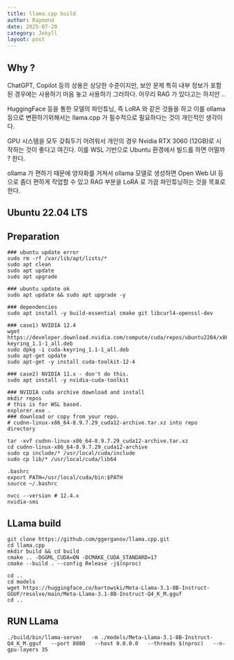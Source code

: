 ```yaml
---
title: llama.cpp build
author: Raymond
date: 2025-07-20
category: Jekyll
layout: post
---
```

## Why ?
ChatGPT, Copilot 등의 상용은 상당한 수준이지만, 보안 문제 특히 내부 정보가 포함된 경우에는 사용하기 마음 놓고 사용하기 그러하다.  아무리 RAG 가 있다고는 하지만 ..<br>

HuggingFace 등을 통한 모델의 파인튜닝, 즉 LoRA 와 같은 것들을 하고 이를 ollama 등으로 변환하기위해서는 llama.cpp 가 필수적으로 필요하다는 것이 개인적인 생각이다.<br>

GPU 시스템을 모두 갖춰두기 어려워서 개인의 경우 Nvidia RTX 3060 (12GB)로 시작하는 것이 좋다고 여긴다. 이를 WSL 기반으로 Ubuntu 환경에서 빌드를 하면 어떨까 ? 한다. <br>

ollama 가 편하기 때문에 양자화를 거쳐서 ollama 모델로 생성하면 Open Web UI 등으로 좀더 편하게 작업할 수 있고 RAG 부분을 LoRA 로 가끔 파인튜닝하는 것을 목표로 한다. <br>

## Ubuntu 22.04 LTS

## Preparation
```
### ubuntu update error
sudo rm -rf /var/lib/apt/lists/*
sudo apt clean
sudo apt update
sudo apt upgrade

### ubuntu update ok
sudo apt update && sudo apt upgrade -y

### dependencies
sudo apt install -y build-essential cmake git libcurl4-openssl-dev

### case1) NVIDIA 12.4
wget https://developer.download.nvidia.com/compute/cuda/repos/ubuntu2204/x86_64/cuda-keyring_1.1-1_all.deb
sudo dpkg -i cuda-keyring_1.1-1_all.deb
sudo apt-get update
sudo apt-get -y install cuda-toolkit-12-4
   
### case2) NVIDIA 11.x - don't do this.
sudo apt install -y nvidia-cuda-toolkit

### NVIDIA cuda archive download and install
mkdir repos
# this is for WSL based.
explorer.exe .
### download or copy from your repo.
# cudnn-linux-x86_64-8.9.7.29_cuda12-archive.tar.xz into repo directory

tar -xvf cudnn-linux-x86_64-8.9.7.29_cuda12-archive.tar.xz
cd cudnn-linux-x86_64-8.9.7.29_cuda12-archive
sudo cp include/* /usr/local/cuda/include
sudo cp lib/* /usr/local/cuda/lib64

.bashrc
export PATH=/usr/local/cuda/bin:$PATH
source ~/.bashrc

nvcc --version # 12.4.x
nvidia-smi

```


## LLama build
```
git clone https://github.com/ggerganov/llama.cpp.git
cd llama.cpp
mkdir build && cd build
cmake .. -DGGML_CUDA=ON -DCMAKE_CUDA_STANDARD=17
cmake --build . --config Release -j$(nproc)

cd ..
cd models
wget https://huggingface.co/bartowski/Meta-Llama-3.1-8B-Instruct-GGUF/resolve/main/Meta-Llama-3.1-8B-Instruct-Q4_K_M.gguf
cd ..

```

## RUN LLama
```
./build/bin/llama-server   -m ./models/Meta-Llama-3.1-8B-Instruct-Q4_K_M.gguf   --port 8080   --host 0.0.0.0   --threads $(nproc)   --n-gpu-layers 35
```

`````
